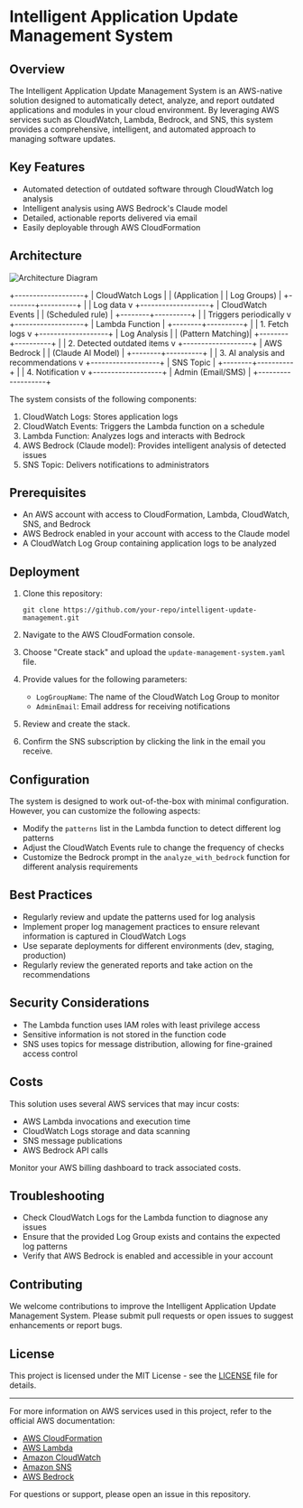 # Intelligent Application Update Management System

## Overview

The Intelligent Application Update Management System is an AWS-native solution designed to automatically detect, analyze, and report outdated applications and modules in your cloud environment. By leveraging AWS services such as CloudWatch, Lambda, Bedrock, and SNS, this system provides a comprehensive, intelligent, and automated approach to managing software updates.

## Key Features

- Automated detection of outdated software through CloudWatch log analysis
- Intelligent analysis using AWS Bedrock's Claude model
- Detailed, actionable reports delivered via email
- Easily deployable through AWS CloudFormation

## Architecture

![Architecture Diagram](architecture_diagram.png)

+-------------------+
|  CloudWatch Logs  |
|  (Application     |
|   Log Groups)     |
+--------+----------+
         |
         | Log data
         v
+-------------------+
| CloudWatch Events |
| (Scheduled rule)  |
+--------+----------+
         |
         | Triggers periodically
         v
+-------------------+
|  Lambda Function  |
+--------+----------+
         |
         | 1. Fetch logs
         v
+-------------------+
|   Log Analysis    |
| (Pattern Matching)|
+--------+----------+
         |
         | 2. Detected outdated items
         v
+-------------------+
|  AWS Bedrock      |
| (Claude AI Model) |
+--------+----------+
         |
         | 3. AI analysis and recommendations
         v
+-------------------+
|    SNS Topic      |
+--------+----------+
         |
         | 4. Notification
         v
+-------------------+
| Admin (Email/SMS) |
+-------------------+


The system consists of the following components:

1. CloudWatch Logs: Stores application logs
2. CloudWatch Events: Triggers the Lambda function on a schedule
3. Lambda Function: Analyzes logs and interacts with Bedrock
4. AWS Bedrock (Claude model): Provides intelligent analysis of detected issues
5. SNS Topic: Delivers notifications to administrators

## Prerequisites

- An AWS account with access to CloudFormation, Lambda, CloudWatch, SNS, and Bedrock
- AWS Bedrock enabled in your account with access to the Claude model
- A CloudWatch Log Group containing application logs to be analyzed

## Deployment

1. Clone this repository:
   ```
   git clone https://github.com/your-repo/intelligent-update-management.git
   ```

2. Navigate to the AWS CloudFormation console.

3. Choose "Create stack" and upload the `update-management-system.yaml` file.

4. Provide values for the following parameters:
   - `LogGroupName`: The name of the CloudWatch Log Group to monitor
   - `AdminEmail`: Email address for receiving notifications

5. Review and create the stack.

6. Confirm the SNS subscription by clicking the link in the email you receive.

## Configuration

The system is designed to work out-of-the-box with minimal configuration. However, you can customize the following aspects:

- Modify the `patterns` list in the Lambda function to detect different log patterns
- Adjust the CloudWatch Events rule to change the frequency of checks
- Customize the Bedrock prompt in the `analyze_with_bedrock` function for different analysis requirements

## Best Practices

- Regularly review and update the patterns used for log analysis
- Implement proper log management practices to ensure relevant information is captured in CloudWatch Logs
- Use separate deployments for different environments (dev, staging, production)
- Regularly review the generated reports and take action on the recommendations

## Security Considerations

- The Lambda function uses IAM roles with least privilege access
- Sensitive information is not stored in the function code
- SNS uses topics for message distribution, allowing for fine-grained access control

## Costs

This solution uses several AWS services that may incur costs:

- AWS Lambda invocations and execution time
- CloudWatch Logs storage and data scanning
- SNS message publications
- AWS Bedrock API calls

Monitor your AWS billing dashboard to track associated costs.

## Troubleshooting

- Check CloudWatch Logs for the Lambda function to diagnose any issues
- Ensure that the provided Log Group exists and contains the expected log patterns
- Verify that AWS Bedrock is enabled and accessible in your account

## Contributing

We welcome contributions to improve the Intelligent Application Update Management System. Please submit pull requests or open issues to suggest enhancements or report bugs.

## License

This project is licensed under the MIT License - see the [LICENSE](LICENSE) file for details.

---

For more information on AWS services used in this project, refer to the official AWS documentation:

- [AWS CloudFormation](https://docs.aws.amazon.com/cloudformation/)
- [AWS Lambda](https://docs.aws.amazon.com/lambda/)
- [Amazon CloudWatch](https://docs.aws.amazon.com/cloudwatch/)
- [Amazon SNS](https://docs.aws.amazon.com/sns/)
- [AWS Bedrock](https://docs.aws.amazon.com/bedrock/)

For questions or support, please open an issue in this repository.
